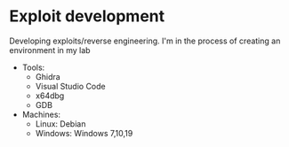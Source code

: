 # Exploit development 

Developing exploits/reverse engineering. I'm in the process of creating an environment in my lab
* Tools: 
    * Ghidra
    * Visual Studio Code
    * x64dbg
    * GDB
* Machines:
    * Linux: Debian
    * Windows: Windows 7,10,19
